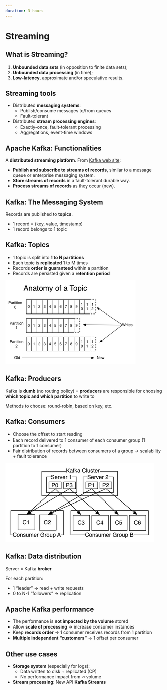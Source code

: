 ```yaml
---
duration: 3 hours
---
```


# Streaming

## What is Streaming?

1. **Unbounded data sets** (in opposition to finite data sets);
2. **Unbounded data processing** (in time);
3. **Low-latency**, approximate and/or speculative results.

## Streaming tools

- Distributed **messaging systems**:
  - Publish/consume messages to/from queues
  - Fault-tolerant
- Distributed **stream processing engines**:
  - Exactly-once, fault-tolerant processing
  - Aggregations, event-time windows

## Apache Kafka: Functionalities

A **distributed streaming platform**. From [Kafka web site](https://kafka.apache.org/):

- **Publish and subscribe to streams of records**, similar to a message queue or enterprise messaging system.
- **Store streams of records** in a fault-tolerant durable way.
- **Process streams of records** as they occur (new).

## Kafka: The Messaging System

Records are published to **topics**.

- 1 record = (key, value, timestamp)
- 1 record belongs to 1 topic

## Kafka: Topics

- 1 topic is split into **1 to N partitions**
- Each topic is **replicated** 1 to M times
- Records **order is guaranteed** within a partition
- Records are persisted given a **retention period**

![Kafka Topic Anatomy](./assets/kafka_topic.png)

## Kafka: Producers

Kafka is **dumb** (no routing policy) = **producers** are responsible for
choosing **which topic and which partition** to write to

Methods to choose: round-robin, based on key, etc.

## Kafka: Consumers

- Choose the oﬀset to start reading
- Each record delivered to 1 consumer of each consumer group (1 partition to 1 consumer)
- Fair distribution of records between consumers of a group → scalability + fault tolerance

![Kafka Consumers](./assets/kafka_consumers.png)

## Kafka: Data distribution

Server = Kafka **broker**

For each partition:

- 1 “leader” → read + write requests
- 0 to N-1 “followers” → replication

## Apache Kafka performance

- The performance is **not impacted by the volume** stored
- Allow **scale of processing** → increase consumer instances
- Keep **records order** → 1 consumer receives records from 1 partition
- **Multiple independent “customers”** → 1 oﬀset per consumer

## Other use cases

- **Storage system** (especially for logs):
  - Data written to disk + replicated (CP)
  - No performance impact from ↗ volume
- **Stream processing**: New API **Kafka Streams**
